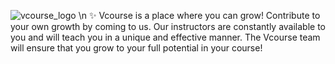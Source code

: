 ![vcourse_logo](https://user-images.githubusercontent.com/70146703/188499264-08af314b-27c3-48b6-b7ac-b8fef934dd3d.svg) \n
:sparkles: Vcourse is a place where you can grow! Contribute to your own growth by coming to us. Our instructors are constantly available to you and will teach you in a unique and effective manner. The Vcourse team will ensure that you grow to your full potential in your course!
